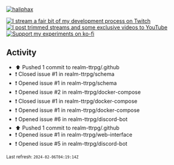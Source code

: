 [![haliphax](https://pbs.twimg.com/profile_banners/458808076/1545597092/1500x500)](https://haliphax.dev)

[![I stream a fair bit of my development process on Twitch](https://img.shields.io/twitch/status/haliphax?logo=twitch&style=for-the-badge)](https://twitch.tv/haliphax) &nbsp; [![I post trimmed streams and some exclusive videos to YouTube](https://img.shields.io/badge/youtube-watch-f00?logo=youtube&style=for-the-badge)](https://youtube.com/haliphaxyt) &nbsp; [![Support my experiments on ko-fi](https://img.shields.io/badge/kofi-support-ff5e5b?logo=ko-fi&style=for-the-badge)](https://ko-fi.com/haliphax)

## Activity

* ⬆️ Pushed 1 commit to realm-ttrpg/.github
* ❗️ Closed issue #1 in realm-ttrpg/schema
* ❗️ Opened issue #1 in realm-ttrpg/schema
* ❗️ Opened issue #2 in realm-ttrpg/docker-compose
* ❗️ Closed issue #1 in realm-ttrpg/docker-compose
* ❗️ Opened issue #1 in realm-ttrpg/docker-compose
* ❗️ Opened issue #6 in realm-ttrpg/discord-bot
* ⬆️ Pushed 1 commit to realm-ttrpg/.github
* ❗️ Opened issue #1 in realm-ttrpg/web-interface
* ❗️ Opened issue #5 in realm-ttrpg/discord-bot

<small>Last refresh: `2024-02-06T04:19:14Z`</small>
